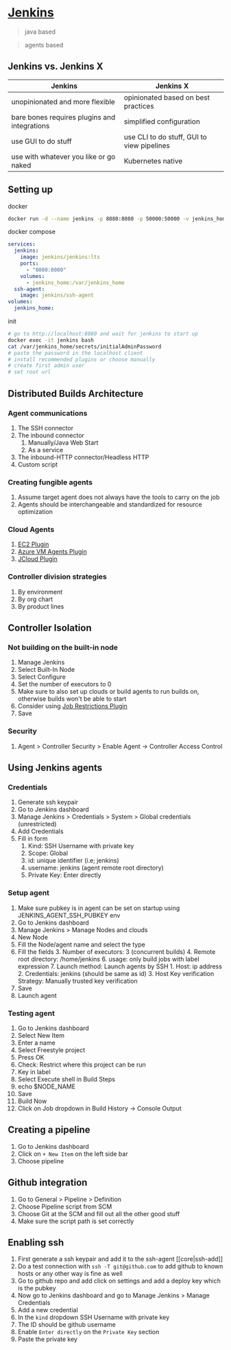 # [Jenkins](https://www.jenkins.io/)

>java based

>agents based
## Jenkins vs. Jenkins X

| Jenkins                                      | Jenkins X                                  |
| -------------------------------------------- | ------------------------------------------ |
| unopinionated and more flexible              | opinionated based on best practices        |
| bare bones requires plugins and integrations | simplified configuration                   |
| use GUI to do stuff                          | use CLI to do stuff, GUI to view pipelines |
| use with whatever you like or go naked       | Kubernetes native                          |

## Setting up

docker
```bash
docker run -d --name jenkins -p 8080:8080 -p 50000:50000 -v jenkins_home:/var/jenkins_home jenkins/jenkins:lts-jdk11
```

docker compose
```yaml
services:
  jenkins:
    image: jenkins/jenkins:lts
    ports:
      - "8080:8080"
    volumes:
      - jenkins_home:/var/jenkins_home
  ssh-agent:
    image: jenkins/ssh-agent
volumes:
  jenkins_home:
```

init
```bash
# go to http://localhost:8080 and wait for jenkins to start up
docker exec -it jenkins bash
cat /var/jenkins_home/secrets/initialAdminPassword
# paste the password in the localhost client
# install recommended plugins or choose manually
# create first admin user
# set root url
```

## Distributed Builds Architecture

### Agent communications
1. The SSH connector
2. The inbound connector
	1. Manually/Java Web Start
	2. As a service
3. The inbound-HTTP connector/Headless HTTP
4. Custom script

### Creating fungible agents
1. Assume target agent does not always have the tools to carry on the job
2. Agents should be interchangeable and standardized for resource optimization

### Cloud Agents
1. [EC2 Plugin](https://plugins.jenkins.io/ec2)
2. [Azure VM Agents Plugin](https://plugins.jenkins.io/azure-vm-agents)
3. [JCloud Plugin](https://plugins.jenkins.io/jclouds-jenkins)

### Controller division strategies
1. By environment
2. By org chart
3. By product lines

## Controller Isolation

### Not building on the built-in node
1. Manage Jenkins
2. Select Built-In Node
3. Select Configure
4. Set the number of executors to 0
5. Make sure to also set up clouds or build agents to run builds on, otherwise builds won't be able to start
6. Consider using [Job Restrictions Plugin](https://plugins.jenkins.io/job-restrictions)
7. Save

### Security
1. Agent > Controller Security > Enable Agent -> Controller Access Control

## Using Jenkins agents

### Credentials
1. Generate ssh keypair
2. Go to Jenkins dashboard
3. Manage Jenkins > Credentials > System > Global credentials (unrestricted)
4. Add Credentials
5. Fill in form
	1. Kind: SSH Username with private key
	2. Scope: Global
	3. id: unique identifier (i.e; jenkins)
	5. username: jenkins (agent remote root directory)
	6. Private Key: Enter directly

### Setup agent
1. Make sure pubkey is in agent can be set on startup using JENKINS_AGENT_SSH_PUBKEY env
2. Go to Jenkins dashboard
3. Manage Jenkins > Manage Nodes and clouds
4. New Node
5. Fill the Node/agent name and select the type
6. Fill the fields
	3. Number of executors: 3 (concurrent builds)
	4. Remote root directory: /home/jenkins
	6. usage: only build jobs with label expression
	7. Launch method: Launch agents by SSH
		1. Host: ip address
		2. Credentials: jenkins (should be same as id)
		3. Host Key verification Strategy: Manually trusted key verification
7. Save
8. Launch agent

### Testing agent
1. Go to Jenkins dashboard
2. Select New Item
3. Enter a name
4. Select Freestyle project
5. Press OK
6. Check: Restrict where this project can be run
7. Key in label
8. Select Execute shell in Build Steps
9. echo $NODE_NAME
10. Save
11. Build Now
12. Click on Job dropdown in Build History -> Console Output

## Creating a pipeline
1. Go to Jenkins dashboard
2. Click on ` + New Item ` on the left side bar
3. Choose pipeline

## Github integration
1. Go to General > Pipeline > Definition
2. Choose Pipeline script from SCM
3. Choose Git at the SCM and fill out all the other good stuff
4. Make sure the script path is set correctly

## Enabling ssh
1. First generate a ssh keypair and add it to the ssh-agent [[core|ssh-add]]
2. Do a test connection with `ssh -T git@github.com` to add github to known hosts or any other way is fine as well
3. Go to github repo and add click on settings and add a deploy key which is the pubkey
4. Now go to Jenkins dashboard and go to Manage Jenkins > Manage Credentials
5. Add a new credential
6. In the `kind` dropdown SSH Username with private key
7. The ID should be github username
8. Enable `Enter directly` on the `Private Key` section
9. Paste the private key
